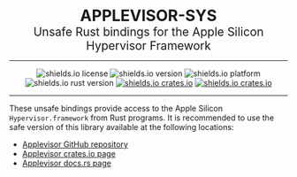 <p align="center">
  <b style="font-size: 2em">APPLEVISOR-SYS</b>
  <br/>
  <span style="font-size: 1.5em">Unsafe Rust bindings for the Apple Silicon Hypervisor Framework</b>
</p>

<hr/>

<p align="center">
  <img src="https://img.shields.io/github/license/impalabs/applevisor?style=for-the-badge&color=ff9900" alt="shields.io license" />
  <img src="https://img.shields.io/github/v/release/impalabs/applevisor?style=for-the-badge&color=f38700" alt="shields.io version" />
  <img src="https://img.shields.io/badge/platform-MacOS%20on%20Apple%20Silicon-e77600?style=for-the-badge" alt="shields.io platform" />
  <br/>
  <img src="https://img.shields.io/badge/rust-nightly-da6500?style=for-the-badge" alt="shields.io rust version" />
  <a href="https://crates.io/crates/applevisor-sys"><img src="https://img.shields.io/crates/v/applevisor-sys?color=cd5300&style=for-the-badge" alt="shields.io crates.io" /></a>
  <a href="https://docs.rs/applevisor-sys"><img src="https://img.shields.io/badge/docs.rs-rustdoc-bf4200?style=for-the-badge" alt="shields.io crates.io" /></a>
</p>

<hr/>

These unsafe bindings provide access to the Apple Silicon `Hypervisor.framework` from Rust programs. It is recommended to use the safe version of this library available at the following locations:

 * [Applevisor GitHub repository](https://github.com/impalabs/applevisor)
 * [Applevisor crates.io page](https://crates.io/crates/applevisor)
 * [Applevisor docs.rs page](https://docs.rs/applevisor)
